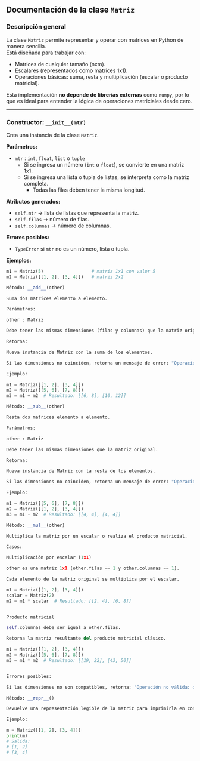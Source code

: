 ## **Documentación de la clase `Matriz`**

### **Descripción general**
La clase `Matriz` permite representar y operar con matrices en Python de manera sencilla.  
Está diseñada para trabajar con:

- Matrices de cualquier tamaño (nxm).  
- Escalares (representados como matrices 1x1).  
- Operaciones básicas: suma, resta y multiplicación (escalar o producto matricial).  

Esta implementación **no depende de librerías externas** como `numpy`, por lo que es ideal para entender la lógica de operaciones matriciales desde cero.

---

### **Constructor: `__init__(mtr)`**

Crea una instancia de la clase `Matriz`.

**Parámetros:**

- `mtr` : `int`, `float`, `list` o `tuple`  
  - Si se ingresa un número (`int` o `float`), se convierte en una matriz 1x1.  
  - Si se ingresa una lista o tupla de listas, se interpreta como la matriz completa.  
    - Todas las filas deben tener la misma longitud.  

**Atributos generados:**

- `self.mtr` → lista de listas que representa la matriz.  
- `self.filas` → número de filas.  
- `self.columnas` → número de columnas.  

**Errores posibles:**

- `TypeError` si `mtr` no es un número, lista o tupla.  

**Ejemplos:**

```python
m1 = Matriz(5)                  # matriz 1x1 con valor 5
m2 = Matriz([[1, 2], [3, 4]])   # matriz 2x2

Método: __add__(other)

Suma dos matrices elemento a elemento.

Parámetros:

other : Matriz

Debe tener las mismas dimensiones (filas y columnas) que la matriz original.

Retorna:

Nueva instancia de Matriz con la suma de los elementos.

Si las dimensiones no coinciden, retorna un mensaje de error: "Operación no válida: matrices de diferentes dimensiones".

Ejemplo:

m1 = Matriz([[1, 2], [3, 4]])
m2 = Matriz([[5, 6], [7, 8]])
m3 = m1 + m2  # Resultado: [[6, 8], [10, 12]]

Método: __sub__(other)

Resta dos matrices elemento a elemento.

Parámetros:

other : Matriz

Debe tener las mismas dimensiones que la matriz original.

Retorna:

Nueva instancia de Matriz con la resta de los elementos.

Si las dimensiones no coinciden, retorna un mensaje de error: "Operación no válida: matrices de diferentes dimensiones".

Ejemplo:

m1 = Matriz([[5, 6], [7, 8]])
m2 = Matriz([[1, 2], [3, 4]])
m3 = m1 - m2  # Resultado: [[4, 4], [4, 4]]

Método: __mul__(other)

Multiplica la matriz por un escalar o realiza el producto matricial.

Casos:

Multiplicación por escalar (1x1)

other es una matriz 1x1 (other.filas == 1 y other.columnas == 1).

Cada elemento de la matriz original se multiplica por el escalar.

m1 = Matriz([[1, 2], [3, 4]])
scalar = Matriz(2)
m2 = m1 * scalar  # Resultado: [[2, 4], [6, 8]]


Producto matricial

self.columnas debe ser igual a other.filas.

Retorna la matriz resultante del producto matricial clásico.

m1 = Matriz([[1, 2], [3, 4]])
m2 = Matriz([[5, 6], [7, 8]])
m3 = m1 * m2  # Resultado: [[19, 22], [43, 50]]


Errores posibles:

Si las dimensiones no son compatibles, retorna: "Operación no válida: dimensiones no compatibles".

Método: __repr__()

Devuelve una representación legible de la matriz para imprimirla en consola.

Ejemplo:

m = Matriz([[1, 2], [3, 4]])
print(m)
# Salida:
# [1, 2]
# [3, 4]

